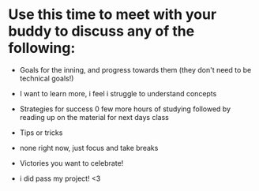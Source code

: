# Use this time to meet with your buddy to discuss any of the following:
- Goals for the inning, and progress towards them (they don't need to be technical goals!)
 - I want to learn more, i feel i struggle to understand concepts

- Strategies for success
 0 few more hours of studying followed by reading up on the material for next days class

- Tips or tricks
 - none right now, just focus and take breaks

- Victories you want to celebrate!
 - i did pass my project! <3

# 